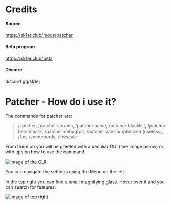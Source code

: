 # Credits
#### Source
https://sk1er.club/mods/patcher
#### Beta program
https://sk1er.club/beta
#### Discord
discord.gg/sk1er

# Patcher - How do i use it?

The commands for patcher are:
> /patcher, /patcher sounds, /patcher name, /patcher blacklist, /patcher benchmark, /patcher debugfps, /patcher vanilla/optimized (useless), /fov, /sendcoords, /invscale

From there on you will be greeted with a peculiar GUI (see image below) or with tips on how to use the command.

![image of the GUI](https://cdn.discordapp.com/attachments/789262632531525632/789266929822072842/unknown.png)


You can navigate the settings using the Menu on the left

In the top right you can find a small magnifying glass. Hover over it and you can search for features:

![image of top right](https://cdn.discordapp.com/attachments/789262632531525632/789266948168613969/unknown.png)


